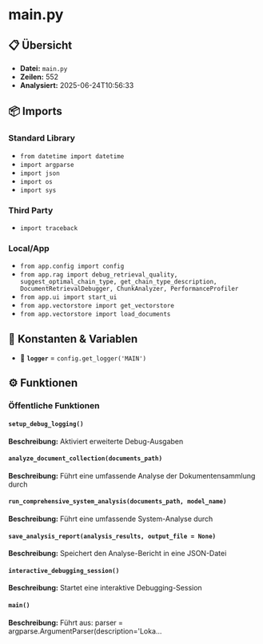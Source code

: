 # main.py

## 📋 Übersicht

- **Datei:** `main.py`
- **Zeilen:** 552
- **Analysiert:** 2025-06-24T10:56:33

## 📦 Imports

### Standard Library
- `from datetime import datetime`
- `import argparse`
- `import json`
- `import os`
- `import sys`

### Third Party
- `import traceback`

### Local/App
- `from app.config import config`
- `from app.rag import debug_retrieval_quality, suggest_optimal_chain_type, get_chain_type_description, DocumentRetrievalDebugger, ChunkAnalyzer, PerformanceProfiler`
- `from app.ui import start_ui`
- `from app.vectorstore import get_vectorstore`
- `from app.vectorstore import load_documents`

## 🔧 Konstanten & Variablen

- 📝 **`logger`** = `config.get_logger('MAIN')`

## ⚙️ Funktionen

### Öffentliche Funktionen

#### `setup_debug_logging()`

**Beschreibung:** Aktiviert erweiterte Debug-Ausgaben

#### `analyze_document_collection(documents_path)`

**Beschreibung:** Führt eine umfassende Analyse der Dokumentensammlung durch

#### `run_comprehensive_system_analysis(documents_path, model_name)`

**Beschreibung:** Führt eine umfassende System-Analyse durch

#### `save_analysis_report(analysis_results, output_file = None)`

**Beschreibung:** Speichert den Analyse-Bericht in eine JSON-Datei

#### `interactive_debugging_session()`

**Beschreibung:** Startet eine interaktive Debugging-Session

#### `main()`

**Beschreibung:** Führt aus: parser = argparse.ArgumentParser(description='Loka...
